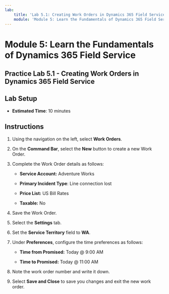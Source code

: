 ```yaml
---
lab:
    title: 'Lab 5.1: Creating Work Orders in Dynamics 365 Field Service'
    module: 'Module 5: Learn the Fundamentals of Dynamics 365 Field Service'
---
```


Module 5: Learn the Fundamentals of Dynamics 365 Field Service
========================

## Practice Lab 5.1 - Creating Work Orders in Dynamics 365 Field Service

## Lab Setup

  - **Estimated Time**: 10 minutes

## Instructions

1. Using the navigation on the left, select **Work Orders**.

2. On the **Command Bar**, select the **New** button to create a new Work Order.

3. Complete the Work Order details as follows:

	- **Service Account:** Adventure Works

	- **Primary Incident Type**: Line connection lost

	- **Price List:** US Bill Rates

	- **Taxable:** No

4. Save the Work Order.

4. Select the **Settings** tab.

5. Set the **Service Territory** field to **WA**. 

6. Under **Preferences**, configure the time preferences as follows:

	- **Time from Promised:** Today @ 9:00 AM

	- **Time to Promised:** Today @ 11:00 AM

7. Note the work order number and write it down. 

8. Select **Save and Close** to save you changes and exit the new work order.
